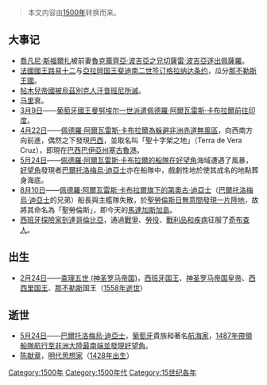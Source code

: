 > 本文内容由[1500年](https://zh.wikipedia.org/wiki/1500年)转换而来。


## 大事记

  - [喬凡尼·斯福爾扎](../Page/喬凡尼·斯福爾扎.md "wikilink")被前妻[魯克蕾齊亞·波吉亞之兄](https://zh.wikipedia.org/wiki/魯克蕾齊亞·波吉亞 "wikilink")[切薩雷·波吉亞逐出](https://zh.wikipedia.org/wiki/切薩雷·波吉亞 "wikilink")[佩薩羅](https://zh.wikipedia.org/wiki/佩薩羅 "wikilink")。
  - [法國國王](https://zh.wikipedia.org/wiki/法國君主列表 "wikilink")[路易十二](../Page/路易十二.md "wikilink")与[亞拉岡国王](../Page/阿拉贡王国.md "wikilink")[斐迪南二世签订](../Page/费尔南多二世_\(阿拉贡\).md "wikilink")[格拉纳达条约](https://zh.wikipedia.org/wiki/格拉纳达条约 "wikilink")，瓜分[那不勒斯王國](https://zh.wikipedia.org/wiki/那不勒斯王國 "wikilink")。
  - [帖木兒帝國被](https://zh.wikipedia.org/wiki/帖木兒帝國 "wikilink")[烏茲別克人汗](../Page/乌兹别克斯坦.md "wikilink")[昔班尼所滅](../Page/穆罕默德·昔班尼.md "wikilink")。
  - [马里](../Page/马里.md "wikilink")衰。
  - [3月9日](../Page/3月9日.md "wikilink")——[葡萄牙國王](../Page/葡萄牙君主列表.md "wikilink")[曼努埃尔一世派遣](../Page/曼努埃尔一世_\(葡萄牙\).md "wikilink")[佩德羅·阿爾瓦雷斯·卡布拉爾前往](https://zh.wikipedia.org/wiki/佩德羅·阿爾瓦雷斯·卡布拉爾 "wikilink")[印度](../Page/印度.md "wikilink")。
  - [4月22日](../Page/4月22日.md "wikilink")——[佩德羅·阿爾瓦雷斯·卡布拉爾為躲避非洲赤道無風區](https://zh.wikipedia.org/wiki/佩德羅·阿爾瓦雷斯·卡布拉爾 "wikilink")，向西南方向前進，偶然之下發現[巴西](../Page/巴西.md "wikilink")，並取名叫「聖十字架之地」（Terra de Vera Cruz），即現在[巴西](../Page/巴西.md "wikilink")[巴伊亞州](../Page/巴伊亞州.md "wikilink")[塞古魯港](https://zh.wikipedia.org/wiki/塞古魯港 "wikilink")。
  - [5月24日](../Page/5月24日.md "wikilink")——[佩德羅·阿爾瓦雷斯·卡布拉爾的船隊在](https://zh.wikipedia.org/wiki/佩德羅·阿爾瓦雷斯·卡布拉爾 "wikilink")[好望角](../Page/好望角.md "wikilink")海域遭遇了風暴，[好望角](../Page/好望角.md "wikilink")發現者[巴爾托洛梅烏·迪亞士](../Page/巴爾托洛梅烏·迪亞士.md "wikilink")亦在船隊中，戲劇性地於使其成名的地點葬身海底。
  - [8月10日](../Page/8月10日.md "wikilink")——[佩德羅·阿爾瓦雷斯·卡布拉爾旗下的](https://zh.wikipedia.org/wiki/佩德羅·阿爾瓦雷斯·卡布拉爾 "wikilink")[第奧古·迪亞士](https://zh.wikipedia.org/wiki/第奧古·迪亞士 "wikilink")（[巴爾托洛梅烏·迪亞士](../Page/巴爾托洛梅烏·迪亞士.md "wikilink")的兄弟）船長與主艦隊失散，於[聖勞倫斯日無意間發現一片陸地](https://zh.wikipedia.org/wiki/聖勞倫斯 "wikilink")，故將其命名為「聖勞倫斯」，即今天的[馬達加斯加島](https://zh.wikipedia.org/wiki/馬達加斯加島 "wikilink")。
  - [西班牙](../Page/西班牙.md "wikilink")[探險家到達](https://zh.wikipedia.org/wiki/探險家 "wikilink")[哥倫比亞](https://zh.wikipedia.org/wiki/哥倫比亞 "wikilink")，通過[戰爭](https://zh.wikipedia.org/wiki/戰爭 "wikilink")、[勞役](https://zh.wikipedia.org/wiki/勞役 "wikilink")、[戰利品和](https://zh.wikipedia.org/wiki/戰利品 "wikilink")[疾病](../Page/疾病.md "wikilink")征服了[奇布查人](https://zh.wikipedia.org/wiki/奇布查人 "wikilink")。

## 出生

  - [2月24日](../Page/2月24日.md "wikilink")——[查理五世 (神圣罗马帝国)](../Page/查理五世_\(神圣罗马帝国\).md "wikilink")，[西班牙](../Page/西班牙.md "wikilink")[国王](../Page/君主.md "wikilink")、[神圣罗马帝国](../Page/神圣罗马帝国.md "wikilink")[皇帝](../Page/皇帝.md "wikilink")、[西西里国王](../Page/西西里岛.md "wikilink")、[那不勒斯](../Page/那不勒斯.md "wikilink")国王（[1558年逝世](https://zh.wikipedia.org/wiki/1558年 "wikilink")）

## 逝世

  - [5月24日](../Page/5月24日.md "wikilink")——[巴爾托洛梅烏·迪亞士](../Page/巴爾托洛梅烏·迪亞士.md "wikilink")，[葡萄牙](../Page/葡萄牙.md "wikilink")貴族和著名[航海家](../Page/航海家.md "wikilink")，[1487年帶領船隊航行至](https://zh.wikipedia.org/wiki/1487年 "wikilink")[非洲大陸最南端並發現](https://zh.wikipedia.org/wiki/非洲大陸 "wikilink")[好望角](../Page/好望角.md "wikilink")。
  - [陈献章](https://zh.wikipedia.org/wiki/陈献章 "wikilink")，[明代思想家](../Page/明朝.md "wikilink")（[1428年出生](https://zh.wikipedia.org/wiki/1428年 "wikilink")）

[Category:1500年](https://zh.wikipedia.org/wiki/Category:1500年 "wikilink") [Category:1500年代](https://zh.wikipedia.org/wiki/Category:1500年代 "wikilink") [Category:15世纪各年](https://zh.wikipedia.org/wiki/Category:15世纪各年 "wikilink")